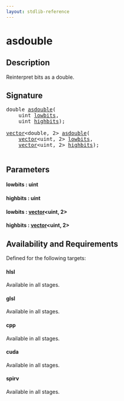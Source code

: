 ```yaml
---
layout: stdlib-reference
---
```


# asdouble

## Description

Reinterpret bits as a double.




## Signature 

<pre>
<span class="code_keyword">double</span> <a href="asdouble">asdouble</a>(
    <span class="code_keyword">uint</span> <a href="asdouble#decl-lowbits" class="code_param">lowbits</a>,
    <span class="code_keyword">uint</span> <a href="asdouble#decl-highbits" class="code_param">highbits</a>);

<a href="../types/vector/index" class="code_type">vector</a>&lt;<span class="code_keyword">double</span>, 2&gt; <a href="asdouble">asdouble</a>(
    <a href="../types/vector/index" class="code_type">vector</a>&lt;<span class="code_keyword">uint</span>, 2&gt; <a href="asdouble#decl-lowbits" class="code_param">lowbits</a>,
    <a href="../types/vector/index" class="code_type">vector</a>&lt;<span class="code_keyword">uint</span>, 2&gt; <a href="asdouble#decl-highbits" class="code_param">highbits</a>);

</pre>

## Parameters

####  <a id="decl-lowbits"></a>lowbits  : uint
####  <a id="decl-highbits"></a>highbits  : uint
####  <a id="decl-lowbits"></a>lowbits  : [vector](../types/vector/index)\<uint, 2\>
####  <a id="decl-highbits"></a>highbits  : [vector](../types/vector/index)\<uint, 2\>

## Availability and Requirements

Defined for the following targets:

#### hlsl
Available in all stages.

#### glsl
Available in all stages.

#### cpp
Available in all stages.

#### cuda
Available in all stages.

#### spirv
Available in all stages.



